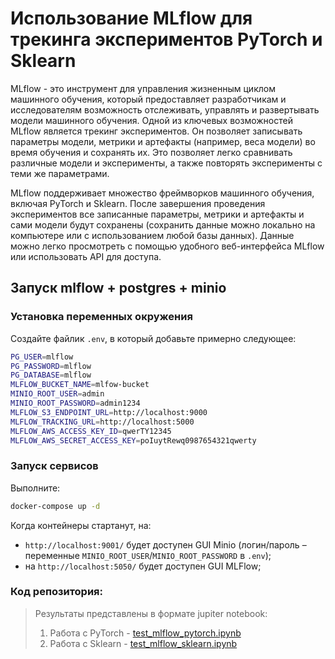 # Использование MLflow для трекинга экспериментов PyTorch и Sklearn

MLflow - это инструмент для управления жизненным циклом машинного обучения, который предоставляет разработчикам и исследователям возможность отслеживать, управлять и развертывать модели машинного обучения. Одной из ключевых возможностей MLflow является трекинг экспериментов.  Он позволяет записывать параметры модели, метрики и артефакты (например, веса модели) во время обучения и сохранять их. Это позволяет легко сравнивать различные модели и эксперименты, а также повторять эксперименты с теми же параметрами.


MLflow поддерживает множество фреймворков машинного обучения, включая PyTorch и Sklearn. После завершения проведения экспериментов все записанные параметры, метрики и артефакты и сами модели будут сохранены (сохранить данные можно локально на компьютере или с использованием любой базы данных). Данные можно легко просмотреть с помощью удобного веб-интерфейса MLflow или использовать API для доступа.

## Запуск mlflow + postgres + minio


### Установка переменных окружения

Создайте файлик `.env`, в который добавьте примерно следующее:

```bash
PG_USER=mlflow
PG_PASSWORD=mlflow
PG_DATABASE=mlflow
MLFLOW_BUCKET_NAME=mlfow-bucket
MINIO_ROOT_USER=admin
MINIO_ROOT_PASSWORD=admin1234
MLFLOW_S3_ENDPOINT_URL=http://localhost:9000
MLFLOW_TRACKING_URL=http://localhost:5000
MLFLOW_AWS_ACCESS_KEY_ID=qwerTY12345
MLFLOW_AWS_SECRET_ACCESS_KEY=poIuytRewq0987654321qwerty
```

### Запуск сервисов

Выполните:

```bash
docker-compose up -d
```

Когда контейнеры стартанут, на: 

* `http://localhost:9001/` будет доступен GUI Minio (логин/пароль – переменные `MINIO_ROOT_USER`/`MINIO_ROOT_PASSWORD` в `.env`);
* на `http://localhost:5050/` будет доступен GUI MLFlow;




### Код репозитория:

 > Результаты представлены в формате jupiter notebook: 
 > 1) Работа с PyTorch - [test_mlflow_pytorch.ipynb](https://nbviewer.org/github/Koldim2001/MLflow_tracking/blob/main/test_mlflow_pytorch.ipynb)
 > 2) Работа с Sklearn - [test_mlflow_sklearn.ipynb](https://nbviewer.org/github/Koldim2001/MLflow_tracking/blob/main/test_mlflow_sklearn.ipynb)

